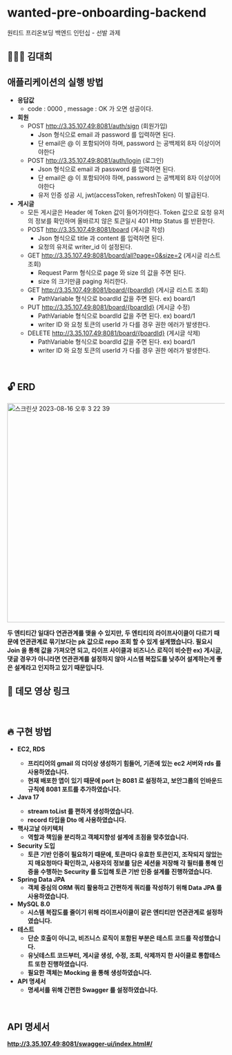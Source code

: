 # wanted-pre-onboarding-backend
원티드 프리온보딩 백엔드 인턴십 - 선발 과제

## 🙇🏻‍♂️ 김대희

## 애플리케이션의 실행 방법
- <b>응답값</b>
  - code : 0000 , message : OK 가 오면 성공이다.
- <b>회원</b>
  - POST http://3.35.107.49:8081/auth/sign (회원가입)
    - Json 형식으로 email 과 password 를 입력하면 된다.
    - 단 email은 @ 이 포함되어야 하며, password 는 공백제외 8자 이상이어야한다
  - POST http://3.35.107.49:8081/auth/login (로그인)
    - Json 형식으로 email 과 password 를 입력하면 된다.
    - 단 email은 @ 이 포함되어야 하며, password 는 공백제외 8자 이상이어야한다
    - 유저 인증 성공 시, jwt(accessToken, refreshToken) 이 발급된다.
- <b>게시글</b>
  - 모든 게시글은 Header 에 Token 값이 들어가야한다. Token 값으로 요청 유저의 정보를 확인하며 올바르지 않은 토큰일시 401 Http Status 를 반환한다.
  - POST http://3.35.107.49:8081/board (게시글 작성)
    - Json 형식으로 title 과 content 를 입력하면 된다.
    - 요청의 유저로 writer_id 이 설정된다.
  - GET http://3.35.107.49:8081/board/all?page=0&size=2 (게시글 리스트 조회)
    - Request Parm 형식으로 page 와 size 의 값을 주면 된다.
    - size 의 크기만큼 paging 처리한다.
  - GET http://3.35.107.49:8081/board/{boardId} (게시글 리스트 조회)
    - PathVariable 형식으로 boardId 값을 주면 된다. ex) board/1
  - PUT http://3.35.107.49:8081/board/{boardId} (게시글 수정)
    - PathVariable 형식으로 boardId 값을 주면 된다. ex) board/1
    - writer ID 와 요청 토큰의 userId 가 다를 경우 권한 에러가 발생한다.
  - DELETE http://3.35.107.49:8081/board/{boardId} (게시글 삭제)
    - PathVariable 형식으로 boardId 값을 주면 된다. ex) board/1
    - writer ID 와 요청 토큰의 userId 가 다를 경우 권한 에러가 발생한다.
    
<br>

## 🔓 ERD
<img width="508" alt="스크린샷 2023-08-16 오후 3 22 39" src="https://github.com/eet43/wanted-pre-onboarding-backend/assets/59008469/e2b63153-cf08-4605-9c1b-0847e5051ecd">


<b>두 엔티티간 일대다 연관관계를 맺을 수 있지만, 두 엔티티의 라이프사이클이 다르기 때문에 연관관계로 묶기보다는 pk 값으로 repo 조회 할 수 있게 설계했습니다. 필요시 Join 을 통해 값을 가져오면 되고, 라이프 사이클과 비즈니스 로직이 비슷한 ex) 게시글, 댓글 경우가 아니라면 연관관계를 설정하지 않아 시스템 복잡도를 낮추어 설계하는게 좋은 설계라고 인지하고 있기 때문입니다.
<br>

## 🌹 데모 영상 링크

<br>

## 🔥 구현 방법
- <b>EC2, RDS<b>
  - 프리티어의 gmail 의 더이상 생성하기 힘들어, 기존에 있는 ec2 서버와 rds 를 사용하였습니다.
  - 현재 배포한 앱이 있기 때문에 port 는 8081 로 설정하고, 보안그룹의 인바운드 규칙에 8081 포트를 추가하였습니다.
- <b>Java 17<b>
  - stream toList 를 편하게 생성하였습니다.
  - record 타입을 Dto 에 사용하였습니다.
- <b>핵사고날 아키텍처</b>  
  - 역할과 책임을 분리하고 객체지향성 설계에 초점을 맞추었습니다.
- <b>Security 도입</b>
  - 토큰 기반 인증이 필요하기 때문에, 토큰마다 유효한 토큰인지, 조작되지 않았는지 매요청마다 확인하고, 사용자의 정보를 담은 세션을 저장해 각 필터를 통해 인증을 수행하는 Security 를 도입해 토큰 기반 인증 설계를 진행하였습니다.
- <b>Spring Data JPA</b>  
  - 객체 중심의 ORM 쿼리 활용하고 간편하게 쿼리를 작성하기 위해 Data JPA 를 사용하였습니다.
- <b>MySQL 8.0</b>  
  - 시스템 복잡도를 줄이기 위해 라이프사이클이 같은 엔티티만 연관관계로 설정하였습니다.
- <b>테스트</b>
  - 단순 호출이 아니고, 비즈니스 로직이 포함된 부분은 테스트 코드를 작성했습니다.
  - 유닛테스트 코드부터, 게시글 생성, 수정, 조회, 삭제까지 한 사이클로 통합테스트 또한 진행하였습니다.
  - 필요한 객체는 Mocking 을 통해 생성하였습니다.
- <b>API 명세서</b>
  - 명세서를 위해 간편한 Swagger 를 설정하였습니다.


<br>

## API 명세서

http://3.35.107.49:8081/swagger-ui/index.html#/


